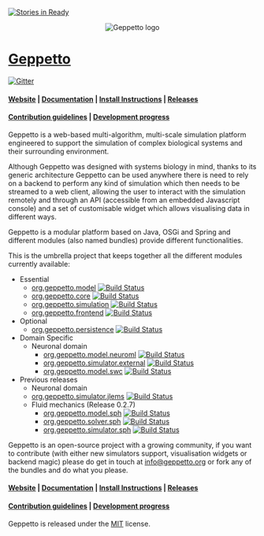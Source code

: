 [![Stories in Ready](https://badge.waffle.io/openworm/org.geppetto.png?label=ready&title=Ready)](https://waffle.io/openworm/org.geppetto)
<p align="center">
  <img src="https://dl.dropboxusercontent.com/u/7538688/geppetto%20logo.png?dl=1" alt="Geppetto logo"/>
</p>

# [Geppetto](http://www.geppetto.org/)

[![Gitter](https://badges.gitter.im/Join%20Chat.svg)](https://gitter.im/openworm/org.geppetto?utm_source=badge&utm_medium=badge&utm_campaign=pr-badge&utm_content=badge)

#### [Website](http://www.geppetto.org/) | [Documentation](http://docs.geppetto.org/) | [Install Instructions](http://docs.geppetto.org/en/latest/install.html) | [Releases](https://github.com/openworm/org.geppetto/releases/)
#### [Contribution guidelines](http://docs.geppetto.org/en/latest/contribute.html#how-to-contribute-code-to-geppetto) | [Development progress](https://waffle.io/openworm/org.geppetto)


Geppetto is a web-based multi-algorithm, multi-scale simulation platform engineered to support the simulation of complex biological systems and their surrounding environment. 

Although Geppetto was designed with systems biology in mind, thanks to its generic architecture Geppetto can be used anywhere there is need to rely on a backend to perform any kind of simulation which then needs to be streamed to a web client, allowing the user to interact with the simulation remotely and through an API (accessible from an embedded Javascript console) and a set of customisable widget which allows visualising data in different ways.

Geppetto is a modular platform based on Java, OSGi and Spring and different modules (also named bundles) provide different functionalities.

This is the umbrella project that keeps together all the different modules currently available:
 * Essential
   * [org.geppetto.model](https://github.com/openworm/org.geppetto.model) [![Build Status](https://travis-ci.org/openworm/org.geppetto.model.png?branch=master)](https://travis-ci.org/openworm/org.geppetto.model)
   * [org.geppetto.core](https://github.com/openworm/org.geppetto.core) [![Build Status](https://travis-ci.org/openworm/org.geppetto.core.png?branch=master)](https://travis-ci.org/openworm/org.geppetto.core)
   * [org.geppetto.simulation](https://github.com/openworm/org.geppetto.simulation) [![Build Status](https://travis-ci.org/openworm/org.geppetto.simulation.png?branch=master)](https://travis-ci.org/openworm/org.geppetto.simulation)
   * [org.geppetto.frontend](https://github.com/openworm/org.geppetto.frontend) [![Build Status](https://travis-ci.org/openworm/org.geppetto.frontend.png?branch=master)](https://travis-ci.org/openworm/org.geppetto.frontend)
 * Optional
    * [org.geppetto.persistence](https://github.com/openworm/org.geppetto.persistence) [![Build Status](https://travis-ci.org/openworm/org.geppetto.persistence.png?branch=master)](https://travis-ci.org/openworm/org.geppetto.persistence)
 * Domain Specific
   * Neuronal domain
     * [org.geppetto.model.neuroml](https://github.com/openworm/org.geppetto.model.neuroml) [![Build Status](https://travis-ci.org/openworm/org.geppetto.model.neuroml.png?branch=master)](https://travis-ci.org/openworm/org.geppetto.model.neuroml)
     * [org.geppetto.simulator.external](https://github.com/openworm/org.geppetto.simulator.external) [![Build Status](https://travis-ci.org/openworm/org.geppetto.simulator.external.png?branch=master)](https://travis-ci.org/openworm/org.geppetto.simulator.external)
     * [org.geppetto.model.swc](https://github.com/openworm/org.geppetto.model.swc) [![Build Status](https://travis-ci.org/openworm/org.geppetto.model.swc.png?branch=master)](https://travis-ci.org/openworm/org.geppetto.model.swc)
 * Previous releases
    * Neuronal domain
     * [org.geppetto.simulator.jlems](https://github.com/openworm/org.geppetto.simulator.jlems) [![Build Status](https://travis-ci.org/openworm/org.geppetto.simulator.jlems.png?branch=master)](https://travis-ci.org/openworm/org.geppetto.simulator.jlems)
   * Fluid mechanics  (Release 0.2.7)
      * [org.geppetto.model.sph](https://github.com/openworm/org.geppetto.model.sph) [![Build Status](https://travis-ci.org/openworm/org.geppetto.model.sph.png?branch=master)](https://travis-ci.org/openworm/org.geppetto.model.sph)
     * [org.geppetto.solver.sph](https://github.com/openworm/org.geppetto.solver.sph) [![Build Status](https://travis-ci.org/openworm/org.geppetto.solver.sph.png?branch=master)](https://travis-ci.org/openworm/org.geppetto.solver.sph)
     * [org.geppetto.simulator.sph](https://github.com/openworm/org.geppetto.simulator.sph) [![Build Status](https://travis-ci.org/openworm/org.geppetto.simulator.sph.png?branch=master)](https://travis-ci.org/openworm/org.geppetto.simulator.sph)

  
Geppetto is an open-source project with a growing community, if you want to contribute (with either new simulators support, visualisation widgets or backend magic) please do get in touch at <info@geppetto.org> or fork any of the bundles and do what you please.


#### [Website](http://www.geppetto.org/) | [Documentation](http://docs.geppetto.org/) | [Install Instructions](http://docs.geppetto.org/en/latest/install.html) | [Releases](https://github.com/openworm/org.geppetto/releases/)
#### [Contribution guidelines](http://docs.geppetto.org/en/latest/contribute.html#how-to-contribute-code-to-geppetto) | [Development progress](https://waffle.io/openworm/org.geppetto)

Geppetto is released under the [MIT](http://opensource.org/licenses/MIT) license.

